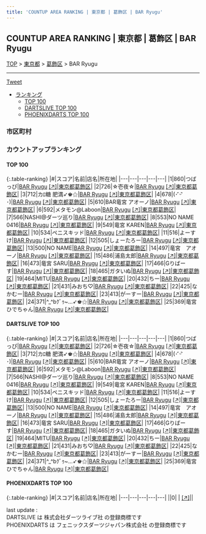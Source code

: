 ```yaml
---
title: 'COUNTUP AREA RANKING | 東京都 | 葛飾区 | BAR Ryugu'
---
```

## COUNTUP AREA RANKING | 東京都 | 葛飾区 | BAR Ryugu

[TOP](/darts/rank/) > [東京都](/darts/rank/東京都/) > [葛飾区](/darts/rank/東京都/葛飾区/) > BAR Ryugu

___

<a href="https://twitter.com/share?ref_src=twsrc%5Etfw" data-text="COUNTUP AREA RANKING | 東京都葛飾区BAR Ryugu" class="twitter-share-button" data-hashtags="DARTSLIVE,PHOENIXDARTS,darts,ダーツ" data-show-count="false">Tweet</a>

* [ランキング](#カウントアップランキング)
    * [TOP 100](#top-100)
    * [DARTSLIVE TOP 100](#dartslive-top-100)
    * [PHOENIXDARTS TOP 100](#phoenixdarts-top-100)

### 市区町村

<ul>

</ul>

### カウントアップランキング

#### TOP 100



{:.table-ranking}
|#|スコア|名前|店名|所在地|
|---|---|---|---|---|
|1|860|<span class="rank-name-dl">つばっぴ</span>|<a href="/darts/rank/shops/23e416180d8541f4790ab824ce8730e5.html">BAR Ryugu</a> <a href="https://search.dartslive.com/jp/shop/23e416180d8541f4790ab824ce8730e5">[↗]</a>|<a href="/darts/rank/東京都/葛飾区">東京都葛飾区</a>|
|2|726|<span class="rank-name-dl">☆壱夜☆</span>|<a href="/darts/rank/shops/23e416180d8541f4790ab824ce8730e5.html">BAR Ryugu</a> <a href="https://search.dartslive.com/jp/shop/23e416180d8541f4790ab824ce8730e5">[↗]</a>|<a href="/darts/rank/東京都/葛飾区">東京都葛飾区</a>|
|3|712|<span class="rank-name-dl">カﾛ糖 肥満➶♚⚝</span>|<a href="/darts/rank/shops/23e416180d8541f4790ab824ce8730e5.html">BAR Ryugu</a> <a href="https://search.dartslive.com/jp/shop/23e416180d8541f4790ab824ce8730e5">[↗]</a>|<a href="/darts/rank/東京都/葛飾区">東京都葛飾区</a>|
|4|678|<span class="rank-name-dl">(･ ᷇ᵕ ᷆ ･)</span>|<a href="/darts/rank/shops/23e416180d8541f4790ab824ce8730e5.html">BAR Ryugu</a> <a href="https://search.dartslive.com/jp/shop/23e416180d8541f4790ab824ce8730e5">[↗]</a>|<a href="/darts/rank/東京都/葛飾区">東京都葛飾区</a>|
|5|610|<span class="rank-name-dl">BAR竜宮 アオーノ</span>|<a href="/darts/rank/shops/23e416180d8541f4790ab824ce8730e5.html">BAR Ryugu</a> <a href="https://search.dartslive.com/jp/shop/23e416180d8541f4790ab824ce8730e5">[↗]</a>|<a href="/darts/rank/東京都/葛飾区">東京都葛飾区</a>|
|6|592|<span class="rank-name-dl">メタモン@Laboon</span>|<a href="/darts/rank/shops/23e416180d8541f4790ab824ce8730e5.html">BAR Ryugu</a> <a href="https://search.dartslive.com/jp/shop/23e416180d8541f4790ab824ce8730e5">[↗]</a>|<a href="/darts/rank/東京都/葛飾区">東京都葛飾区</a>|
|7|566|<span class="rank-name-dl">NASHI@ダーツ巡り</span>|<a href="/darts/rank/shops/23e416180d8541f4790ab824ce8730e5.html">BAR Ryugu</a> <a href="https://search.dartslive.com/jp/shop/23e416180d8541f4790ab824ce8730e5">[↗]</a>|<a href="/darts/rank/東京都/葛飾区">東京都葛飾区</a>|
|8|553|<span class="rank-name-dl">NO NAME 0416</span>|<a href="/darts/rank/shops/23e416180d8541f4790ab824ce8730e5.html">BAR Ryugu</a> <a href="https://search.dartslive.com/jp/shop/23e416180d8541f4790ab824ce8730e5">[↗]</a>|<a href="/darts/rank/東京都/葛飾区">東京都葛飾区</a>|
|9|549|<span class="rank-name-dl">竜宮 KAREN</span>|<a href="/darts/rank/shops/23e416180d8541f4790ab824ce8730e5.html">BAR Ryugu</a> <a href="https://search.dartslive.com/jp/shop/23e416180d8541f4790ab824ce8730e5">[↗]</a>|<a href="/darts/rank/東京都/葛飾区">東京都葛飾区</a>|
|10|534|<span class="rank-name-dl">ペニスキッド</span>|<a href="/darts/rank/shops/23e416180d8541f4790ab824ce8730e5.html">BAR Ryugu</a> <a href="https://search.dartslive.com/jp/shop/23e416180d8541f4790ab824ce8730e5">[↗]</a>|<a href="/darts/rank/東京都/葛飾区">東京都葛飾区</a>|
|11|516|<span class="rank-name-dl">よーすけ</span>|<a href="/darts/rank/shops/23e416180d8541f4790ab824ce8730e5.html">BAR Ryugu</a> <a href="https://search.dartslive.com/jp/shop/23e416180d8541f4790ab824ce8730e5">[↗]</a>|<a href="/darts/rank/東京都/葛飾区">東京都葛飾区</a>|
|12|505|<span class="rank-name-dl">しょーたろー</span>|<a href="/darts/rank/shops/23e416180d8541f4790ab824ce8730e5.html">BAR Ryugu</a> <a href="https://search.dartslive.com/jp/shop/23e416180d8541f4790ab824ce8730e5">[↗]</a>|<a href="/darts/rank/東京都/葛飾区">東京都葛飾区</a>|
|13|500|<span class="rank-name-dl">NO NAME</span>|<a href="/darts/rank/shops/23e416180d8541f4790ab824ce8730e5.html">BAR Ryugu</a> <a href="https://search.dartslive.com/jp/shop/23e416180d8541f4790ab824ce8730e5">[↗]</a>|<a href="/darts/rank/東京都/葛飾区">東京都葛飾区</a>|
|14|497|<span class="rank-name-dl">竜宮　アオーノ</span>|<a href="/darts/rank/shops/23e416180d8541f4790ab824ce8730e5.html">BAR Ryugu</a> <a href="https://search.dartslive.com/jp/shop/23e416180d8541f4790ab824ce8730e5">[↗]</a>|<a href="/darts/rank/東京都/葛飾区">東京都葛飾区</a>|
|15|486|<span class="rank-name-dl">浦島太郎</span>|<a href="/darts/rank/shops/23e416180d8541f4790ab824ce8730e5.html">BAR Ryugu</a> <a href="https://search.dartslive.com/jp/shop/23e416180d8541f4790ab824ce8730e5">[↗]</a>|<a href="/darts/rank/東京都/葛飾区">東京都葛飾区</a>|
|16|473|<span class="rank-name-dl">竜宮 SARU</span>|<a href="/darts/rank/shops/23e416180d8541f4790ab824ce8730e5.html">BAR Ryugu</a> <a href="https://search.dartslive.com/jp/shop/23e416180d8541f4790ab824ce8730e5">[↗]</a>|<a href="/darts/rank/東京都/葛飾区">東京都葛飾区</a>|
|17|466|<span class="rank-name-dl">Gりばーす</span>|<a href="/darts/rank/shops/23e416180d8541f4790ab824ce8730e5.html">BAR Ryugu</a> <a href="https://search.dartslive.com/jp/shop/23e416180d8541f4790ab824ce8730e5">[↗]</a>|<a href="/darts/rank/東京都/葛飾区">東京都葛飾区</a>|
|18|465|<span class="rank-name-dl">ガタいぬ</span>|<a href="/darts/rank/shops/23e416180d8541f4790ab824ce8730e5.html">BAR Ryugu</a> <a href="https://search.dartslive.com/jp/shop/23e416180d8541f4790ab824ce8730e5">[↗]</a>|<a href="/darts/rank/東京都/葛飾区">東京都葛飾区</a>|
|19|464|<span class="rank-name-dl">MITU</span>|<a href="/darts/rank/shops/23e416180d8541f4790ab824ce8730e5.html">BAR Ryugu</a> <a href="https://search.dartslive.com/jp/shop/23e416180d8541f4790ab824ce8730e5">[↗]</a>|<a href="/darts/rank/東京都/葛飾区">東京都葛飾区</a>|
|20|432|<span class="rank-name-dl">ちー</span>|<a href="/darts/rank/shops/23e416180d8541f4790ab824ce8730e5.html">BAR Ryugu</a> <a href="https://search.dartslive.com/jp/shop/23e416180d8541f4790ab824ce8730e5">[↗]</a>|<a href="/darts/rank/東京都/葛飾区">東京都葛飾区</a>|
|21|431|<span class="rank-name-dl">みおち♡</span>|<a href="/darts/rank/shops/23e416180d8541f4790ab824ce8730e5.html">BAR Ryugu</a> <a href="https://search.dartslive.com/jp/shop/23e416180d8541f4790ab824ce8730e5">[↗]</a>|<a href="/darts/rank/東京都/葛飾区">東京都葛飾区</a>|
|22|425|<span class="rank-name-dl">なかむー</span>|<a href="/darts/rank/shops/23e416180d8541f4790ab824ce8730e5.html">BAR Ryugu</a> <a href="https://search.dartslive.com/jp/shop/23e416180d8541f4790ab824ce8730e5">[↗]</a>|<a href="/darts/rank/東京都/葛飾区">東京都葛飾区</a>|
|23|413|<span class="rank-name-dl">がーすー</span>|<a href="/darts/rank/shops/23e416180d8541f4790ab824ce8730e5.html">BAR Ryugu</a> <a href="https://search.dartslive.com/jp/shop/23e416180d8541f4790ab824ce8730e5">[↗]</a>|<a href="/darts/rank/東京都/葛飾区">東京都葛飾区</a>|
|24|371|<span class="rank-name-dl">^_^bｸﾞｩ~…➶♚⚝</span>|<a href="/darts/rank/shops/23e416180d8541f4790ab824ce8730e5.html">BAR Ryugu</a> <a href="https://search.dartslive.com/jp/shop/23e416180d8541f4790ab824ce8730e5">[↗]</a>|<a href="/darts/rank/東京都/葛飾区">東京都葛飾区</a>|
|25|369|<span class="rank-name-dl">竜宮　ひでちゃん</span>|<a href="/darts/rank/shops/23e416180d8541f4790ab824ce8730e5.html">BAR Ryugu</a> <a href="https://search.dartslive.com/jp/shop/23e416180d8541f4790ab824ce8730e5">[↗]</a>|<a href="/darts/rank/東京都/葛飾区">東京都葛飾区</a>|


#### DARTSLIVE TOP 100



{:.table-ranking}
|#|スコア|名前|店名|所在地|
|---|---|---|---|---|
|1|860|<span class="rank-name-dl">つばっぴ</span>|<a href="/darts/rank/shops/23e416180d8541f4790ab824ce8730e5.html">BAR Ryugu</a> <a href="https://search.dartslive.com/jp/shop/23e416180d8541f4790ab824ce8730e5">[↗]</a>|<a href="/darts/rank/東京都/葛飾区">東京都葛飾区</a>|
|2|726|<span class="rank-name-dl">☆壱夜☆</span>|<a href="/darts/rank/shops/23e416180d8541f4790ab824ce8730e5.html">BAR Ryugu</a> <a href="https://search.dartslive.com/jp/shop/23e416180d8541f4790ab824ce8730e5">[↗]</a>|<a href="/darts/rank/東京都/葛飾区">東京都葛飾区</a>|
|3|712|<span class="rank-name-dl">カﾛ糖 肥満➶♚⚝</span>|<a href="/darts/rank/shops/23e416180d8541f4790ab824ce8730e5.html">BAR Ryugu</a> <a href="https://search.dartslive.com/jp/shop/23e416180d8541f4790ab824ce8730e5">[↗]</a>|<a href="/darts/rank/東京都/葛飾区">東京都葛飾区</a>|
|4|678|<span class="rank-name-dl">(･ ᷇ᵕ ᷆ ･)</span>|<a href="/darts/rank/shops/23e416180d8541f4790ab824ce8730e5.html">BAR Ryugu</a> <a href="https://search.dartslive.com/jp/shop/23e416180d8541f4790ab824ce8730e5">[↗]</a>|<a href="/darts/rank/東京都/葛飾区">東京都葛飾区</a>|
|5|610|<span class="rank-name-dl">BAR竜宮 アオーノ</span>|<a href="/darts/rank/shops/23e416180d8541f4790ab824ce8730e5.html">BAR Ryugu</a> <a href="https://search.dartslive.com/jp/shop/23e416180d8541f4790ab824ce8730e5">[↗]</a>|<a href="/darts/rank/東京都/葛飾区">東京都葛飾区</a>|
|6|592|<span class="rank-name-dl">メタモン@Laboon</span>|<a href="/darts/rank/shops/23e416180d8541f4790ab824ce8730e5.html">BAR Ryugu</a> <a href="https://search.dartslive.com/jp/shop/23e416180d8541f4790ab824ce8730e5">[↗]</a>|<a href="/darts/rank/東京都/葛飾区">東京都葛飾区</a>|
|7|566|<span class="rank-name-dl">NASHI@ダーツ巡り</span>|<a href="/darts/rank/shops/23e416180d8541f4790ab824ce8730e5.html">BAR Ryugu</a> <a href="https://search.dartslive.com/jp/shop/23e416180d8541f4790ab824ce8730e5">[↗]</a>|<a href="/darts/rank/東京都/葛飾区">東京都葛飾区</a>|
|8|553|<span class="rank-name-dl">NO NAME 0416</span>|<a href="/darts/rank/shops/23e416180d8541f4790ab824ce8730e5.html">BAR Ryugu</a> <a href="https://search.dartslive.com/jp/shop/23e416180d8541f4790ab824ce8730e5">[↗]</a>|<a href="/darts/rank/東京都/葛飾区">東京都葛飾区</a>|
|9|549|<span class="rank-name-dl">竜宮 KAREN</span>|<a href="/darts/rank/shops/23e416180d8541f4790ab824ce8730e5.html">BAR Ryugu</a> <a href="https://search.dartslive.com/jp/shop/23e416180d8541f4790ab824ce8730e5">[↗]</a>|<a href="/darts/rank/東京都/葛飾区">東京都葛飾区</a>|
|10|534|<span class="rank-name-dl">ペニスキッド</span>|<a href="/darts/rank/shops/23e416180d8541f4790ab824ce8730e5.html">BAR Ryugu</a> <a href="https://search.dartslive.com/jp/shop/23e416180d8541f4790ab824ce8730e5">[↗]</a>|<a href="/darts/rank/東京都/葛飾区">東京都葛飾区</a>|
|11|516|<span class="rank-name-dl">よーすけ</span>|<a href="/darts/rank/shops/23e416180d8541f4790ab824ce8730e5.html">BAR Ryugu</a> <a href="https://search.dartslive.com/jp/shop/23e416180d8541f4790ab824ce8730e5">[↗]</a>|<a href="/darts/rank/東京都/葛飾区">東京都葛飾区</a>|
|12|505|<span class="rank-name-dl">しょーたろー</span>|<a href="/darts/rank/shops/23e416180d8541f4790ab824ce8730e5.html">BAR Ryugu</a> <a href="https://search.dartslive.com/jp/shop/23e416180d8541f4790ab824ce8730e5">[↗]</a>|<a href="/darts/rank/東京都/葛飾区">東京都葛飾区</a>|
|13|500|<span class="rank-name-dl">NO NAME</span>|<a href="/darts/rank/shops/23e416180d8541f4790ab824ce8730e5.html">BAR Ryugu</a> <a href="https://search.dartslive.com/jp/shop/23e416180d8541f4790ab824ce8730e5">[↗]</a>|<a href="/darts/rank/東京都/葛飾区">東京都葛飾区</a>|
|14|497|<span class="rank-name-dl">竜宮　アオーノ</span>|<a href="/darts/rank/shops/23e416180d8541f4790ab824ce8730e5.html">BAR Ryugu</a> <a href="https://search.dartslive.com/jp/shop/23e416180d8541f4790ab824ce8730e5">[↗]</a>|<a href="/darts/rank/東京都/葛飾区">東京都葛飾区</a>|
|15|486|<span class="rank-name-dl">浦島太郎</span>|<a href="/darts/rank/shops/23e416180d8541f4790ab824ce8730e5.html">BAR Ryugu</a> <a href="https://search.dartslive.com/jp/shop/23e416180d8541f4790ab824ce8730e5">[↗]</a>|<a href="/darts/rank/東京都/葛飾区">東京都葛飾区</a>|
|16|473|<span class="rank-name-dl">竜宮 SARU</span>|<a href="/darts/rank/shops/23e416180d8541f4790ab824ce8730e5.html">BAR Ryugu</a> <a href="https://search.dartslive.com/jp/shop/23e416180d8541f4790ab824ce8730e5">[↗]</a>|<a href="/darts/rank/東京都/葛飾区">東京都葛飾区</a>|
|17|466|<span class="rank-name-dl">Gりばーす</span>|<a href="/darts/rank/shops/23e416180d8541f4790ab824ce8730e5.html">BAR Ryugu</a> <a href="https://search.dartslive.com/jp/shop/23e416180d8541f4790ab824ce8730e5">[↗]</a>|<a href="/darts/rank/東京都/葛飾区">東京都葛飾区</a>|
|18|465|<span class="rank-name-dl">ガタいぬ</span>|<a href="/darts/rank/shops/23e416180d8541f4790ab824ce8730e5.html">BAR Ryugu</a> <a href="https://search.dartslive.com/jp/shop/23e416180d8541f4790ab824ce8730e5">[↗]</a>|<a href="/darts/rank/東京都/葛飾区">東京都葛飾区</a>|
|19|464|<span class="rank-name-dl">MITU</span>|<a href="/darts/rank/shops/23e416180d8541f4790ab824ce8730e5.html">BAR Ryugu</a> <a href="https://search.dartslive.com/jp/shop/23e416180d8541f4790ab824ce8730e5">[↗]</a>|<a href="/darts/rank/東京都/葛飾区">東京都葛飾区</a>|
|20|432|<span class="rank-name-dl">ちー</span>|<a href="/darts/rank/shops/23e416180d8541f4790ab824ce8730e5.html">BAR Ryugu</a> <a href="https://search.dartslive.com/jp/shop/23e416180d8541f4790ab824ce8730e5">[↗]</a>|<a href="/darts/rank/東京都/葛飾区">東京都葛飾区</a>|
|21|431|<span class="rank-name-dl">みおち♡</span>|<a href="/darts/rank/shops/23e416180d8541f4790ab824ce8730e5.html">BAR Ryugu</a> <a href="https://search.dartslive.com/jp/shop/23e416180d8541f4790ab824ce8730e5">[↗]</a>|<a href="/darts/rank/東京都/葛飾区">東京都葛飾区</a>|
|22|425|<span class="rank-name-dl">なかむー</span>|<a href="/darts/rank/shops/23e416180d8541f4790ab824ce8730e5.html">BAR Ryugu</a> <a href="https://search.dartslive.com/jp/shop/23e416180d8541f4790ab824ce8730e5">[↗]</a>|<a href="/darts/rank/東京都/葛飾区">東京都葛飾区</a>|
|23|413|<span class="rank-name-dl">がーすー</span>|<a href="/darts/rank/shops/23e416180d8541f4790ab824ce8730e5.html">BAR Ryugu</a> <a href="https://search.dartslive.com/jp/shop/23e416180d8541f4790ab824ce8730e5">[↗]</a>|<a href="/darts/rank/東京都/葛飾区">東京都葛飾区</a>|
|24|371|<span class="rank-name-dl">^_^bｸﾞｩ~…➶♚⚝</span>|<a href="/darts/rank/shops/23e416180d8541f4790ab824ce8730e5.html">BAR Ryugu</a> <a href="https://search.dartslive.com/jp/shop/23e416180d8541f4790ab824ce8730e5">[↗]</a>|<a href="/darts/rank/東京都/葛飾区">東京都葛飾区</a>|
|25|369|<span class="rank-name-dl">竜宮　ひでちゃん</span>|<a href="/darts/rank/shops/23e416180d8541f4790ab824ce8730e5.html">BAR Ryugu</a> <a href="https://search.dartslive.com/jp/shop/23e416180d8541f4790ab824ce8730e5">[↗]</a>|<a href="/darts/rank/東京都/葛飾区">東京都葛飾区</a>|


#### PHOENIXDARTS TOP 100



{:.table-ranking}
|#|スコア|名前|店名|所在地|
|---|---|---|---|---|
||0|<span class="rank-name-dl"> </span>|<a href="/darts/rank/shops/.html"></a> <a href="">[↗]</a>|<a href="/darts/rank//"></a>|


<div class="footer border-top border-gray-light mt-5 pt-3 text-right text-gray">
    last update : <span style="font-weight: italic" id="foot_last_modified"></span><br />
    DARTSLIVE は 株式会社ダーツライブ社 の登録商標です<br />
    PHOENIXDARTS は フェニックスダーツジャパン株式会社 の登録商標です<br />
</div>

<script src="https://cdnjs.cloudflare.com/ajax/libs/jquery.tablesorter/2.31.3/js/jquery.tablesorter.min.js" integrity="sha512-qzgd5cYSZcosqpzpn7zF2ZId8f/8CHmFKZ8j7mU4OUXTNRd5g+ZHBPsgKEwoqxCtdQvExE5LprwwPAgoicguNg==" crossorigin="anonymous" referrerpolicy="no-referrer"></script>
<link rel="stylesheet" href="https://cdnjs.cloudflare.com/ajax/libs/jquery.tablesorter/2.31.3/css/theme.default.min.css" integrity="sha512-wghhOJkjQX0Lh3NSWvNKeZ0ZpNn+SPVXX1Qyc9OCaogADktxrBiBdKGDoqVUOyhStvMBmJQ8ZdMHiR3wuEq8+w==" crossorigin="anonymous" referrerpolicy="no-referrer" />
<script>
$(function() {
    $(".table-ranking").tablesorter({sortList:[[0, 0]]});
    $("#foot_last_modified").text(formatDate(new Date(document.lastModified), 'yyyy-MM-dd HH:mm:ss'));
});
</script>

<script async src="https://platform.twitter.com/widgets.js" charset="utf-8"></script>
